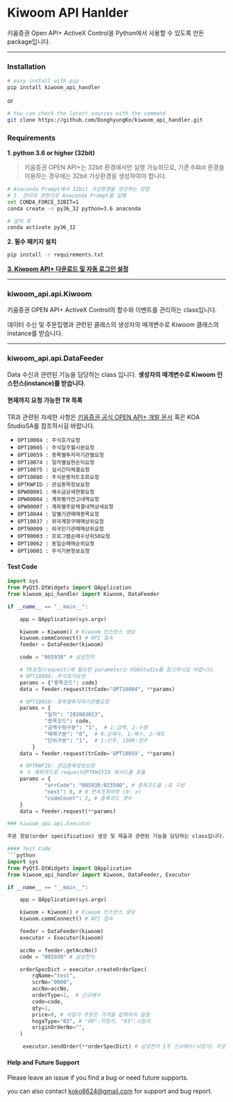 # Kiwoom API Hanlder
키움증권 Open API+ ActiveX Control을 Python에서 사용할 수 있도록 만든 package입니다.

---
### Installation

``` sh
# easy install with pip
pip install kiwoom_api_handler
```

or

``` sh
# You can check the latest sources with the command
git clone https://github.com/DonghyungKo/kiwoom_api_handler.git
```

### Requirements

**1. python 3.6 or higher (32bit)**
  > 키움증권 OPEN API+는 32bit 환경에서만 실행 가능하므로, 기존 64bit 환경을 이용하는
  경우에는 32bit 가상환경을 생성하여야 합니다.

 ``` sh
 # Anaconda Prompt에서 32bit 가상환경을 생성하는 방법
 # 1. 관리자 권한으로 Anaconda Prompt를 실행
 set CONDA_FORCE_32BIT=1
 conda create -n py36_32 python=3.6 anaconda

# 설치 후
 conda activate py36_32
 ```

**2. 필수 패키지 설치**
```sh
pip install -r requirements.txt
```

**[3. Kiwoom API+ 다운로드 및 자동 로그인 설정](https://www3.kiwoom.com/nkw.templateFrameSet.do?m=m1408000000)**

---

### kiwoom_api.api.Kiwoom
키움증권 OPEN API+ ActiveX Control의 함수와 이벤트를 관리하는 class입니다.

데이터 수신 및 주문집행과 관련된 클래스의 생성자의 매개변수로 Kiwoom 클래스의 instance를 받습니다.

---
### kiwoom_api.api.DataFeeder
Data 수신과 관련된 기능을 담당하는 class 입니다. **생성자의 매개변수로 Kiwoom 인스턴스(instance)를 받습니다.**

#### 현재까지 요청 가능한 TR 목록

TR과 관련된 자세한 사항은 [키움증권 공식 OPEN API+ 개발
문서](https://download.kiwoom.com/web/openapi/kiwoom_openapi_plus_devguide_ver_1.5.pdf) 혹은 KOA StudioSA를 참조하시길 바랍니다.

 - `OPT10004 : 주식호가요청`
 - `OPT10005 : 주식일주월시분요청`
 - `OPT10059 : 종목별투자자기관별요청`
 - `OPT10074 : 일자별실현손익요청`
 - `OPT10075 : 실시간미체결요청`
 - `OPT10080 : 주식분봉차트조회요청`
 - `OPTKWFID : 관심종목정보요청`
 - `OPW00001 : 예수금상세현황요청`
 - `OPW00004 : 계좌평가잔고내역요청`
 - `OPW00007 : 계좌별주문체결내역상세요청`
 - `OPT10044 : 일별기관매매종목요청`
 - `OPT10037 : 외국계창구매매상위요청`
 - `OPT90009 : 외국인기관매매상위요청`
 - `OPT90003 : 프로그램순매수상위50요청`
 - `OPT10062 : 동일순매매순위요청`
 - `OPT10001 : 주식기본정보요청`
  

#### Test Code
```python
import sys
from PyQt5.QtWidgets import QApplication
from kiwoom_api_handler import Kiwoom, DataFeeder

if __name__ == "__main__":

    app = QApplication(sys.argv)

    kiwoom = Kiwoom() # Kiwoom 인스턴스 생성
    kiwoom.commConnect() # API 접속
    feeder = DataFeeder(kiwoom)

    code = "005930" # 삼성전자

    # TR요청(request)에 필요한 parameter는 KOAStudio를 참고하시길 바랍니다.
    # OPT10004: 주식호가요청
    params = {"종목코드": code}
    data = feeder.request(trCode="OPT10004", **params)

    # OPT10059: 종목별투자자기관별요청
    params = {
            "일자": "202003013",
            "종목코드": code,
            "금액수량구분": "1",  # 1:금액, 2:수량
            "매매구분": "0",  # 0:순매수, 1:매수, 2:매도
            "단위구분": "1",  # 1:단주, 1000:천주
        }
    data = feeder.request(trCode='OPT10059', **params)

    # OPTKWFID: 관심종목정보요청 
    # ※ 예외적으로 requestOPTKWIFID 메서드를 호출
    params = {
            "arrCode": "005930;023590", # 종목코드를 ;로 구분
            "next": 0, # 0 연속조회여부 (0: x)
            "codeCount": 2, # 종목코드 갯수
    }
    data = feeder.request(**params)

### kiwoom_api.api.Executor

주문 정보(order specification) 생성 및 제출과 관련된 기능을 담당하는 class입니다. **생성자의 매개변수로 Kiwoom 인스턴스(instance)를 받습니다.**

#### Test Code
```python
import sys
from PyQt5.QtWidgets import QApplication
from kiwoom_api_handler import Kiwoom, DataFeeder, Executor

if __name__ == "__main__":

    app = QApplication(sys.argv)

    kiwoom = Kiwoom() # Kiwoom 인스턴스 생성
    kiwoom.commConnect() # API 접속

    feeder = DataFeeder(kiwoom)
    executor = Executor(kiwoom)

    accNo = feeder.getAccNo()
    code = "005930" # 삼성전자

    orderSpecDict = executor.createOrderSpec(
        rqName="test",
        scrNo="0000",
        accNo=accNo,
        orderType=1,  # 신규매수
        code=code,
        qty=1,
        price=0, # 시장가 주문은 가격을 입력하지 않음
        hogaType="03", # "00":지정가, "03":시장가
        originOrderNo="",
    )

     executor.sendOrder(**orderSpecDict) # 삼성전자 1주 신규매수(시장가) 주문 제출
```

#### Help and Future Support
Please leave an issue if you find a bug or need future supports.

you can also contact koko8624@gmail.com for support and bug report.
